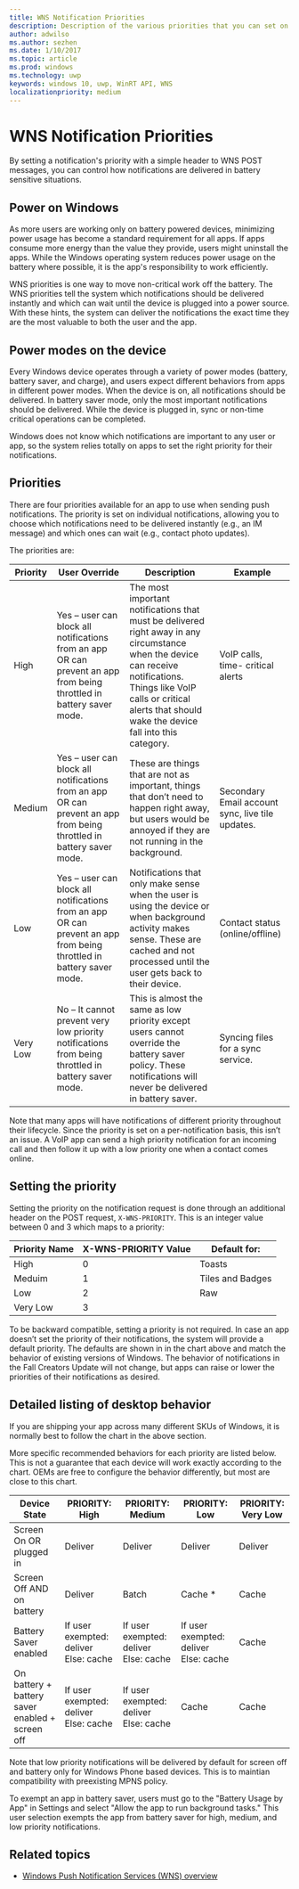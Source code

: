 ```yaml
---
title: WNS Notification Priorities
description: Description of the various priorities that you can set on a notification
author: adwilso
ms.author: sezhen
ms.date: 1/10/2017
ms.topic: article
ms.prod: windows
ms.technology: uwp
keywords: windows 10, uwp, WinRT API, WNS
localizationpriority: medium
---
```


# WNS Notification Priorities
By setting a notification's priority with a simple header to WNS POST messages, you can control how notifications are delivered in battery sensitive situations.

## Power on Windows
As more users are working only on battery powered devices, minimizing power usage has become a standard requirement for all apps. If apps consume more energy than the value they provide, users might uninstall the apps. While the Windows operating system reduces power usage on the battery where possible, it is the app's responsibility to work efficiently. 

WNS priorities is one way to move non-critical work off the battery. The WNS priorities tell the system which notifications should be delivered instantly and which can wait until the device is plugged into a power source. With these hints, the system can deliver the notifications the exact time they are the most valuable to both the user and the app. 

## Power modes on the device
Every Windows device operates through a variety of power modes (battery, battery saver, and charge), and users expect different behaviors from apps in different power modes. When the device is on, all notifications should be delivered. In battery saver mode, only the most important notifications should be delivered. While the device is plugged in, sync or non-time critical operations can be completed.

Windows does not know which notifications are important to any user or app, so the system relies totally on apps to set the right priority for their notifications. 

## Priorities
There are four priorities available for an app to use when sending push notifications. The priority is set on individual notifications, allowing you to choose which notifications need to be delivered instantly (e.g., an IM message) and which ones can wait (e.g., contact photo updates).

The priorities are: 

|    Priority    |    User Override    |    Description    |    Example    |
|----------------|---------------------|-------------------|---------------|
|    High    |    Yes – user can block all notifications from an app   OR can prevent an app from being throttled in battery saver mode.    |    The most important notifications that must be delivered right away in any circumstance when the device can receive notifications. Things like VoIP calls or critical alerts that should wake the device fall into this category.    |    VoIP calls, time- critical alerts    |
|    Medium    |    Yes – user can block all notifications from an app   OR can prevent an app from being throttled in battery saver mode.    |    These are things that are not as important, things that don’t need to happen right away, but users would be annoyed if they are not running in the background.    |    Secondary Email account sync, live tile updates.    |
|    Low    |    Yes – user can block all notifications from an app   OR can prevent an app from being throttled in battery saver mode.    |    Notifications that only make sense when the user is using the device or when background activity makes sense. These are cached and not processed until the user gets back to their device.    |    Contact status (online/offline)    |
|    Very Low     |    No – It cannot prevent very low priority notifications from being throttled in battery saver mode.    |    This is almost the same as low priority except users cannot override the battery saver policy. These notifications will never   be delivered in battery saver.    |    Syncing files for a sync service.    |

Note that many apps will have notifications of different priority throughout their lifecycle. Since the priority is set on a per-notification basis, this isn’t an issue. A VoIP app can send a high priority notification for an incoming call and then follow it up with a low priority one when a contact comes online. 

## Setting the priority

Setting the priority on the notification request is done through an additional header on the POST request, `X-WNS-PRIORITY`. This is an integer value between 0 and 3 which maps to a priority: 

| Priority Name | X-WNS-PRIORITY Value | Default for: |
|---------------|----------------------|------------------|
| High | 0 | Toasts |
| Meduim | 1 | Tiles and Badges |
| Low | 2 | Raw |
| Very Low | 3 |  |

To be backward compatible, setting a priority is not required. In case an app doesn’t set the priority of their notifications, the system will provide a default priority. The defaults are shown in in the chart above and match the behavior of existing versions of Windows. The behavior of notifications in the Fall Creators Update will not change, but apps can raise or lower the priorities of their notifications as desired. 

## Detailed listing of desktop behavior 

If you are shipping your app across many different SKUs of Windows, it is normally best to follow the chart in the above section. 

More specific recommended behaviors for each priority are listed below. This is not a guarantee that each device will work exactly according to the chart. OEMs are free to configure the behavior differently, but most are close to this chart. 

| Device State    | PRIORITY: High    |    PRIORITY: Medium        | PRIORITY: Low    |    PRIORITY: Very Low    |
|-------------------------------------------------------|----------------------------------------------------|----------------------------------------------------|----------------------------------------------------|--------------------------|
|    Screen On OR plugged in    |    Deliver    |    Deliver    |    Deliver    |    Deliver    |
|    Screen Off AND on battery    |    Deliver    |    Batch     |    Cache *    |    Cache    |
|    Battery Saver enabled    |    If user exempted: deliver        Else: cache    |    If user exempted: deliver        Else: cache    |    If user exempted: deliver        Else: cache    |    Cache     |
|    On battery + battery saver enabled + screen off    |    If user exempted: deliver        Else: cache    |    If user exempted: deliver        Else: cache    |    Cache    |    Cache    |

Note that low priority notifications will be delivered by default for screen off and battery only for Windows Phone based devices. This is to maintian compatibility with preexisting MPNS policy. 

To exempt an app in battery saver, users must go to the "Battery Usage by App" in Settings and select "Allow the app to run background tasks." This user selection exempts the app from battery saver for high, medium, and low priority notifications. 

## Related topics
- [Windows Push Notification Services (WNS) overview](windows-push-notification-services--wns--overview.md)
